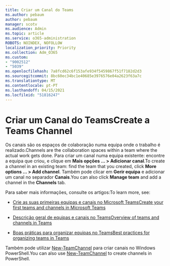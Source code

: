 ```yaml
---
title: Criar um Canal do Teams
ms.author: pebaum
author: pebaum
manager: scotv
ms.audience: Admin
ms.topic: article
ms.service: o365-administration
ROBOTS: NOINDEX, NOFOLLOW
localization_priority: Priority
ms.collection: Adm_O365
ms.custom:
- "9002512"
- "5039"
ms.openlocfilehash: 7a8fcd62c6f153afe934f5459867f51f7182d2d3
ms.sourcegitcommit: 8bc60ec34bc1e40685e3976576e04a2623f63a7c
ms.translationtype: MT
ms.contentlocale: pt-PT
ms.lasthandoff: 04/15/2021
ms.locfileid: "51816247"
---
```

# <a name="create-a-teams-channel"></a><span data-ttu-id="855bf-102">Criar um Canal do Teams</span><span class="sxs-lookup"><span data-stu-id="855bf-102">Create a Teams Channel</span></span>

<span data-ttu-id="855bf-103">Os canais são os espaços de colaboração numa equipa onde o trabalho é realizado.</span><span class="sxs-lookup"><span data-stu-id="855bf-103">Channels are the collaboration spaces within a team where the actual work gets done.</span></span> <span data-ttu-id="855bf-104">Para criar um canal numa equipa existente: encontre a equipa que criou, e clique em **Mais opções ... > Adicionar canal**.</span><span class="sxs-lookup"><span data-stu-id="855bf-104">To create a channel in an existing team: find the team that you created, click **More options ... > Add channel**.</span></span> <span data-ttu-id="855bf-105">Também pode clicar em **Gerir equipa** e adicionar um canal no separador **Canais**.</span><span class="sxs-lookup"><span data-stu-id="855bf-105">You can also click **Manage team** and add a channel in the **Channels** tab.</span></span>

<span data-ttu-id="855bf-106">Para saber mais informações, consulte os artigos:</span><span class="sxs-lookup"><span data-stu-id="855bf-106">To learn more, see:</span></span>

- [<span data-ttu-id="855bf-107">Crie as suas primeiras equipas e canais no Microsoft Teams</span><span class="sxs-lookup"><span data-stu-id="855bf-107">Create your first teams and channels in Microsoft Teams</span></span>](https://docs.microsoft.com/MicrosoftTeams/get-started-with-teams-create-your-first-teams-and-channels)

- [<span data-ttu-id="855bf-108">Descrição geral de equipas e canais no Teams</span><span class="sxs-lookup"><span data-stu-id="855bf-108">Overview of teams and channels in Teams</span></span>](https://docs.microsoft.com/microsoftteams/teams-channels-overview)

- [<span data-ttu-id="855bf-109">Boas práticas para organizar equipas no Teams</span><span class="sxs-lookup"><span data-stu-id="855bf-109">Best practices for organizing teams in Teams</span></span>](https://docs.microsoft.com/MicrosoftTeams/best-practices-organizing)

<span data-ttu-id="855bf-110">Também pode utilizar [New-TeamChannel](https://docs.microsoft.com/powershell/module/teams/new-teamchannel?view=teams-ps) para criar canais no Windows PowerShell.</span><span class="sxs-lookup"><span data-stu-id="855bf-110">You can also use [New-TeamChannel](https://docs.microsoft.com/powershell/module/teams/new-teamchannel?view=teams-ps) to create channels in PowerShell.</span></span> 

